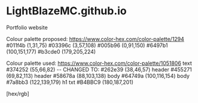 # LightBlazeMC.github.io
Portfolio website

Colour palette proposed: https://www.color-hex.com/color-palette/1294
 	#011f4b 	(1,31,75)
	#03396c 	(3,57,108)
	#005b96 	(0,91,150)
	#6497b1 	(100,151,177)
	#b3cde0 	(179,205,224)

Colour palette used: https://www.color-hex.com/color-palette/1051806
 text	#374252 	(55,66,82)	-- CHANGED TO: #262e39	(38,46,57) 
header	#455271 	(69,82,113)
header	#58678a 	(88,103,138)
body	#64749a 	(100,116,154)
body	#7a8bb3 	(122,139,179)
h1 txt	#B4BBC9		(180,187,201)

[hex/rgb]
